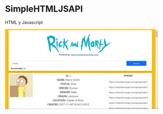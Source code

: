 # SimpleHTMLJSAPI
HTML y Javascript

![alt img](https://github.com/ffrancoc/SimpleHTMLJSAPI/blob/main/ScreenShot_20220105203635.jpeg)
